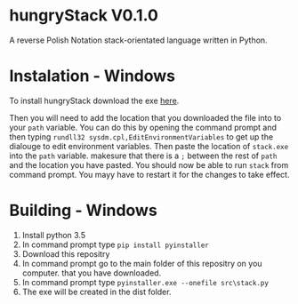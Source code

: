 # hungryStack V0.1.0
A reverse Polish Notation stack-orientated language written in Python.

# Instalation - Windows
To install hungryStack download the exe [here](https://www.github.com/ScratchOs/hungryStack/dist/stack.exe).

Then you will need to add the location that you downloaded the file into to your `path` variable.  You can do this by opening the command prompt and then typing `rundll32 sysdm.cpl,EditEnvironmentVariables` to get up the dialouge to edit environment variables. Then paste the location of `stack.exe` into the `path` variable.  makesure that there is a `;` between the rest of `path` and the location you have pasted.  You should now be able to run `stack` from command prompt.  You mayy have to restart it for the changes to take effect.
# Building - Windows
1. Install python 3.5
2. In command prompt type `pip install pyinstaller`
3. Download this repositry
4. In command prompt go to the main folder of this repositry on you computer. that you have downloaded.
5. In command prompt type `pyinstaller.exe --onefile src\stack.py`
6. The exe will be created in the dist folder.
